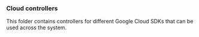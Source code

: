 ### Cloud controllers

This folder contains controllers for different Google Cloud SDKs that can be used across the system.